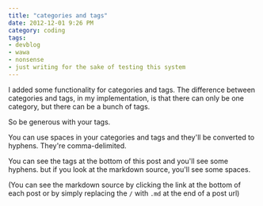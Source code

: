 ```yaml
---
title: "categories and tags"
date: 2012-12-01 9:26 PM
category: coding
tags:
- devblog
- wawa
- nonsense
- just writing for the sake of testing this system
---
```


I added some functionality for categories and tags. The difference between categories and tags, in my implementation, is that there can only be one category, but there can be a bunch of tags.

So be generous with your tags.

You can use spaces in your categories and tags and they'll be converted to hyphens. They're comma-delimited.

You can see the tags at the bottom of this post and you'll see some hyphens. but if you look at the markdown source, you'll see some spaces.

(You can see the markdown source by clicking the link at the bottom of each post or by simply replacing the `/` with `.md` at the end of a post url)
